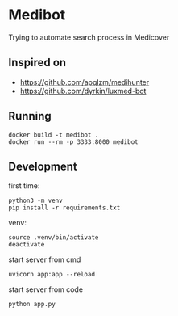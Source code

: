 # Medibot

Trying to automate search process in Medicover

## Inspired on

- https://github.com/apqlzm/medihunter
- https://github.com/dyrkin/luxmed-bot

## Running

```commandline
docker build -t medibot .
docker run --rm -p 3333:8000 medibot
```

## Development

first time:
```commandline
python3 -m venv 
pip install -r requirements.txt
```

venv:
```commandline
source .venv/bin/activate
deactivate
```

start server from cmd
```commandline
uvicorn app:app --reload
```
start server from code
```commandline
python app.py
```
